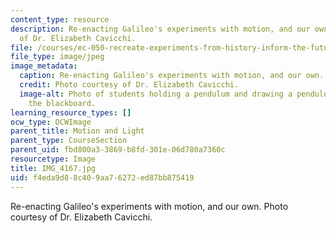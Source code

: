 ```yaml
---
content_type: resource
description: Re-enacting Galileo's experiments with motion, and our own. Photo courtesy
  of Dr. Elizabeth Cavicchi.
file: /courses/ec-050-recreate-experiments-from-history-inform-the-future-from-the-past-galileo-january-iap-2010/f4eda9d88c409aa76272ed87bb875419_IMG_4167.jpg
file_type: image/jpeg
image_metadata:
  caption: Re-enacting Galileo's experiments with motion, and our own.
  credit: Photo courtesy of Dr. Elizabeth Cavicchi.
  image-alt: Photo of students holding a pendulum and drawing a pendulum diagram on
    the blackboard.
learning_resource_types: []
ocw_type: OCWImage
parent_title: Motion and Light
parent_type: CourseSection
parent_uid: fbd800a3-3869-b8fd-301e-06d780a7360c
resourcetype: Image
title: IMG_4167.jpg
uid: f4eda9d8-8c40-9aa7-6272-ed87bb875419
---
```

Re-enacting Galileo's experiments with motion, and our own. Photo courtesy of Dr. Elizabeth Cavicchi.